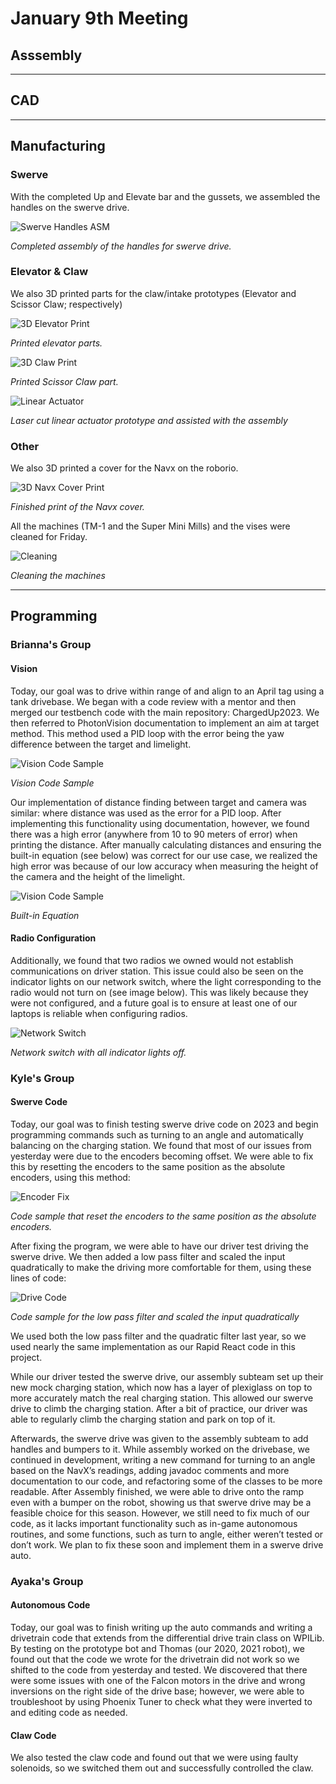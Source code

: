 # January 9th Meeting

## Asssembly

---

## CAD


---

## Manufacturing

### Swerve

With the completed Up and Elevate bar and the gussets, we assembled the handles on the swerve drive. 

![Swerve Handles ASM](images/Day3/mfghandlesDay3.png)

*Completed assembly of the handles for swerve drive.*

### Elevator & Claw

We also 3D printed parts for the claw/intake prototypes (Elevator and Scissor Claw; respectively) 

![3D Elevator Print](images/Day3/mfgprintDay3a.png)

*Printed elevator parts.*

![3D Claw Print](images/Day3/mfgprintDay3b.png)

*Printed Scissor Claw part.*

![Linear Actuator](images/Day3/mfgclawDay3.png)

*Laser cut linear actuator prototype and assisted with the assembly*

### Other

We also 3D printed a cover for the Navx on the roborio.

![3D Navx Cover Print](images/Day3/mfgprintDay3c.png)

*Finished print of the Navx cover.*

All the machines (TM-1 and the Super Mini Mills) and the vises were cleaned for Friday.  

![Cleaning](images/Day3/mfgDay3.png)

*Cleaning the machines*

---

## Programming

### Brianna's Group
#### Vision

Today, our goal was to drive within range of and align to an April tag using a tank drivebase. We began with a code review with a mentor and then merged our testbench code with the main repository: ChargedUp2023. We then referred to PhotonVision documentation to implement an aim at target method. This method used a PID loop with the error being the yaw difference between the target and limelight.  

![Vision Code Sample](images/Day3/progvisonDay3.png)

*Vision Code Sample*

Our implementation of distance finding between target and camera was similar: where distance was used as the error for a PID loop. After implementing this functionality using documentation, however, we found there was a high error (anywhere from 10 to 90 meters of error) when printing the distance. After manually calculating distances and ensuring the built-in equation (see below) was correct for our use case, we realized the high error was because of our low accuracy when measuring the height of the camera and the height of the limelight. 

![Vision Code Sample](images/Day3/progcameraDay3.png)

*Built-in Equation*

#### Radio Configuration

Additionally, we found that two radios we owned would not establish communications on driver station. This issue could also be seen on the indicator lights on our network switch, where the light corresponding to the radio would not turn on (see image below). This was likely because they were not configured, and a future goal is to ensure at least one of our laptops is reliable when configuring radios. 

![Network Switch](images/Day3/progradioDay3.png)

*Network switch with all indicator lights off.*


### Kyle's Group
#### Swerve Code

Today, our goal was to finish testing swerve drive code on 2023 and begin programming commands such as turning to an angle and automatically balancing on the charging station. We found that most of our issues from yesterday were due to the encoders becoming offset. We were able to fix this by resetting the encoders to the same position as the absolute encoders, using this method: 

![Encoder Fix](images/Day3/progencoderfixDay3.png)

*Code sample that reset the encoders to the same position as the absolute encoders.*

After fixing the program, we were able to have our driver test driving the swerve drive. We then added a low pass filter and scaled the input quadratically to make the driving more comfortable for them, using these lines of code: 

![Drive Code](images/Day3/progdrivecodeDay3.png)

*Code sample for the low pass filter and scaled the input quadratically*

We used both the low pass filter and the quadratic filter last year, so we used nearly the same implementation as our Rapid React code in this project. 

While our driver tested the swerve drive, our assembly subteam set up their new mock charging station, which now has a layer of plexiglass on top to more accurately match the real charging station. This allowed our swerve drive to climb the charging station. After a bit of practice, our driver was able to regularly climb the charging station and park on top of it.  

Afterwards, the swerve drive was given to the assembly subteam to add handles and bumpers to it. While assembly worked on the drivebase, we continued in development, writing a new command for turning to an angle based on the NavX’s readings, adding javadoc comments and more documentation to our code, and refactoring some of the classes to be more readable. After Assembly finished, we were able to drive onto the ramp even with a bumper on the robot, showing us that swerve drive may be a feasible choice for this season. However, we still need to fix much of our code, as it lacks important functionality such as in-game autonomous routines, and some functions, such as turn to angle, either weren’t tested or don’t work. We plan to fix these soon and implement them in a swerve drive auto. 


### Ayaka's Group
#### Autonomous Code

Today, our goal was to finish writing up the auto commands and writing a drivetrain code that extends from the differential drive train class on WPILib.  By testing on the prototype bot and Thomas (our 2020, 2021 robot), we found out that the code we wrote for the drivetrain did not work so we shifted to the code from yesterday and tested.  We discovered that there were some issues with one of the Falcon motors in the drive and wrong inversions on the right side of the drive base; however, we were able to troubleshoot by using Phoenix Tuner to check what they were inverted to and editing code as needed.  

#### Claw Code

We also tested the claw code and found out that we were using faulty solenoids, so we switched them out and successfully controlled the claw. 
